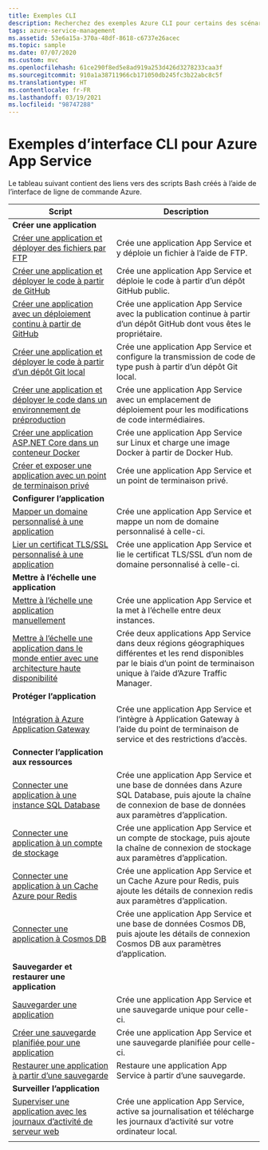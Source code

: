 ```yaml
---
title: Exemples CLI
description: Recherchez des exemples Azure CLI pour certains des scénarios App Service les plus répandus. Découvrez comment automatiser vos tâches de déploiement ou de gestion App Service.
tags: azure-service-management
ms.assetid: 53e6a15a-370a-48df-8618-c6737e26acec
ms.topic: sample
ms.date: 07/07/2020
ms.custom: mvc
ms.openlocfilehash: 61ce290f8ed5e8ad919a253d426d3278233caa3f
ms.sourcegitcommit: 910a1a38711966cb171050db245fc3b22abc8c5f
ms.translationtype: HT
ms.contentlocale: fr-FR
ms.lasthandoff: 03/19/2021
ms.locfileid: "98747288"
---
```

# <a name="cli-samples-for-azure-app-service"></a>Exemples d’interface CLI pour Azure App Service

Le tableau suivant contient des liens vers des scripts Bash créés à l’aide de l’interface de ligne de commande Azure.

| Script | Description |
|-|-|
|**Créer une application**||
| [Créer une application et déployer des fichiers par FTP](./scripts/cli-deploy-ftp.md?toc=%2fcli%2fazure%2ftoc.json)| Crée une application App Service et y déploie un fichier à l’aide de FTP. |
| [Créer une application et déployer le code à partir de GitHub](./scripts/cli-deploy-github.md?toc=%2fcli%2fazure%2ftoc.json)| Crée une application App Service et déploie le code à partir d’un dépôt GitHub public. |
| [Créer une application avec un déploiement continu à partir de GitHub](./scripts/cli-continuous-deployment-github.md?toc=%2fcli%2fazure%2ftoc.json)| Crée une application App Service avec la publication continue à partir d’un dépôt GitHub dont vous êtes le propriétaire. |
| [Créer une application et déployer le code à partir d’un dépôt Git local](./scripts/cli-deploy-local-git.md?toc=%2fcli%2fazure%2ftoc.json) | Crée une application App Service et configure la transmission de code de type push à partir d’un dépôt Git local. |
| [Créer une application et déployer le code dans un environnement de préproduction](./scripts/cli-deploy-staging-environment.md?toc=%2fcli%2fazure%2ftoc.json) | Crée une application App Service avec un emplacement de déploiement pour les modifications de code intermédiaires. |
| [Créer une application ASP.NET Core dans un conteneur Docker](./scripts/cli-linux-docker-aspnetcore.md?toc=%2fcli%2fazure%2ftoc.json) | Crée une application App Service sur Linux et charge une image Docker à partir de Docker Hub. |
| [Créer et exposer une application avec un point de terminaison privé](./scripts/cli-deploy-privateendpoint.md?toc=%2fcli%2fazure%2ftoc.json) | Crée une application App Service et un point de terminaison privé. |
|**Configurer l’application**||
| [Mapper un domaine personnalisé à une application](./scripts/cli-configure-custom-domain.md?toc=%2fcli%2fazure%2ftoc.json)| Crée une application App Service et mappe un nom de domaine personnalisé à celle-ci. |
| [Lier un certificat TLS/SSL personnalisé à une application](./scripts/cli-configure-ssl-certificate.md?toc=%2fcli%2fazure%2ftoc.json)| Crée une application App Service et lie le certificat TLS/SSL d’un nom de domaine personnalisé à celle-ci. |
|**Mettre à l’échelle une application**||
| [Mettre à l’échelle une application manuellement](./scripts/cli-scale-manual.md?toc=%2fcli%2fazure%2ftoc.json) | Crée une application App Service et la met à l’échelle entre deux instances. |
| [Mettre à l’échelle une application dans le monde entier avec une architecture haute disponibilité](./scripts/cli-scale-high-availability.md?toc=%2fcli%2fazure%2ftoc.json) | Crée deux applications App Service dans deux régions géographiques différentes et les rend disponibles par le biais d’un point de terminaison unique à l’aide d’Azure Traffic Manager. |
|**Protéger l’application**||
| [Intégration à Azure Application Gateway](./scripts/cli-integrate-app-service-with-application-gateway.md?toc=%2fcli%2fazure%2ftoc.json) | Crée une application App Service et l’intègre à Application Gateway à l’aide du point de terminaison de service et des restrictions d’accès. |
|**Connecter l’application aux ressources**||
| [Connecter une application à une instance SQL Database](./scripts/cli-connect-to-sql.md?toc=%2fcli%2fazure%2ftoc.json)| Crée une application App Service et une base de données dans Azure SQL Database, puis ajoute la chaîne de connexion de base de données aux paramètres d’application. |
| [Connecter une application à un compte de stockage](./scripts/cli-connect-to-storage.md?toc=%2fcli%2fazure%2ftoc.json)| Crée une application App Service et un compte de stockage, puis ajoute la chaîne de connexion de stockage aux paramètres d’application. |
| [Connecter une application à un Cache Azure pour Redis](./scripts/cli-connect-to-redis.md?toc=%2fcli%2fazure%2ftoc.json) | Crée une application App Service et un Cache Azure pour Redis, puis ajoute les détails de connexion redis aux paramètres d’application. |
| [Connecter une application à Cosmos DB](./scripts/cli-connect-to-documentdb.md?toc=%2fcli%2fazure%2ftoc.json) | Crée une application App Service et une base de données Cosmos DB, puis ajoute les détails de connexion Cosmos DB aux paramètres d’application. |
|**Sauvegarder et restaurer une application**||
| [Sauvegarder une application](./scripts/cli-backup-onetime.md?toc=%2fcli%2fazure%2ftoc.json) | Crée une application App Service et une sauvegarde unique pour celle-ci. |
| [Créer une sauvegarde planifiée pour une application](./scripts/cli-backup-scheduled.md?toc=%2fcli%2fazure%2ftoc.json) | Crée une application App Service et une sauvegarde planifiée pour celle-ci. |
| [Restaurer une application à partir d’une sauvegarde](./scripts/cli-backup-restore.md?toc=%2fcli%2fazure%2ftoc.json) | Restaure une application App Service à partir d’une sauvegarde. |
|**Surveiller l’application**||
| [Superviser une application avec les journaux d’activité de serveur web](./scripts/cli-monitor.md?toc=%2fcli%2fazure%2ftoc.json) | Crée une application App Service, active sa journalisation et télécharge les journaux d’activité sur votre ordinateur local. |
| | |
